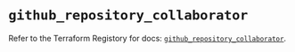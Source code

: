 # `github_repository_collaborator`

Refer to the Terraform Registory for docs: [`github_repository_collaborator`](https://registry.terraform.io/providers/integrations/github/5.25.0/docs/resources/repository_collaborator).
